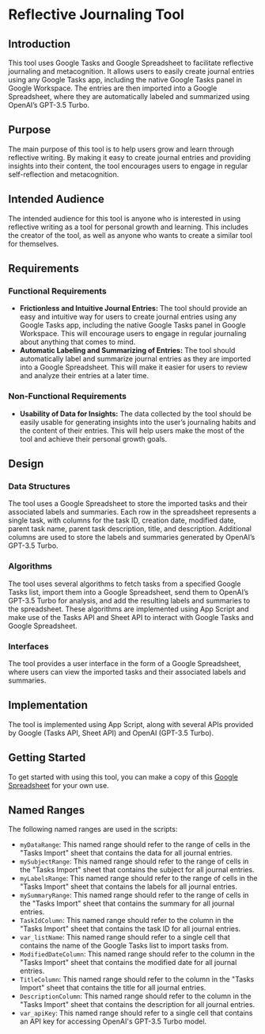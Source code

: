 # Reflective Journaling Tool

## Introduction

This tool uses Google Tasks and Google Spreadsheet to facilitate reflective journaling and metacognition. It allows users to easily create journal entries using any Google Tasks app, including the native Google Tasks panel in Google Workspace. The entries are then imported into a Google Spreadsheet, where they are automatically labeled and summarized using OpenAI’s GPT-3.5 Turbo.

## Purpose

The main purpose of this tool is to help users grow and learn through reflective writing. By making it easy to create journal entries and providing insights into their content, the tool encourages users to engage in regular self-reflection and metacognition.

## Intended Audience

The intended audience for this tool is anyone who is interested in using reflective writing as a tool for personal growth and learning. This includes the creator of the tool, as well as anyone who wants to create a similar tool for themselves.

## Requirements

### Functional Requirements

- **Frictionless and Intuitive Journal Entries:** The tool should provide an easy and intuitive way for users to create journal entries using any Google Tasks app, including the native Google Tasks panel in Google Workspace. This will encourage users to engage in regular journaling about anything that comes to mind.
- **Automatic Labeling and Summarizing of Entries:** The tool should automatically label and summarize journal entries as they are imported into a Google Spreadsheet. This will make it easier for users to review and analyze their entries at a later time.

### Non-Functional Requirements

- **Usability of Data for Insights:** The data collected by the tool should be easily usable for generating insights into the user’s journaling habits and the content of their entries. This will help users make the most of the tool and achieve their personal growth goals.

## Design

### Data Structures

The tool uses a Google Spreadsheet to store the imported tasks and their associated labels and summaries. Each row in the spreadsheet represents a single task, with columns for the task ID, creation date, modified date, parent task name, parent task description, title, and description. Additional columns are used to store the labels and summaries generated by OpenAI’s GPT-3.5 Turbo.

### Algorithms

The tool uses several algorithms to fetch tasks from a specified Google Tasks list, import them into a Google Spreadsheet, send them to OpenAI’s GPT-3.5 Turbo for analysis, and add the resulting labels and summaries to the spreadsheet. These algorithms are implemented using App Script and make use of the Tasks API and Sheet API to interact with Google Tasks and Google Spreadsheet.

### Interfaces

The tool provides a user interface in the form of a Google Spreadsheet, where users can view the imported tasks and their associated labels and summaries.

## Implementation

The tool is implemented using App Script, along with several APIs provided by Google (Tasks API, Sheet API) and OpenAI (GPT-3.5 Turbo).

## Getting Started

To get started with using this tool, you can make a copy of this [Google Spreadsheet](https://docs.google.com/spreadsheets/d/17E_Q152dVUw7MTGq_MCB-hyDpCzgmYTjjvaaBOIuG0c/edit?usp=sharing) for your own use.

## Named Ranges

The following named ranges are used in the scripts:

- `myDataRange`: This named range should refer to the range of cells in the "Tasks Import" sheet that contains the data for all journal entries.
- `mySubjectRange`: This named range should refer to the range of cells in the "Tasks Import" sheet that contains the subject for all journal entries.
- `myLabelsRange`: This named range should refer to the range of cells in the "Tasks Import" sheet that contains the labels for all journal entries.
- `mySummaryRange`: This named range should refer to the range of cells in the "Tasks Import" sheet that contains the summary for all journal entries.
- `TaskIdColumn`: This named range should refer to the column in the "Tasks Import" sheet that contains the task ID for all journal entries.
- `var_listName`: This named range should refer to a single cell that contains the name of the Google Tasks list to import tasks from.
- `ModifiedDateColumn`: This named range should refer to the column in the "Tasks Import" sheet that contains the modified date for all journal entries.
- `TitleColumn`: This named range should refer to the column in the "Tasks Import" sheet that contains the title for all journal entries.
- `DescriptionColumn`: This named range should refer to the column in the "Tasks Import" sheet that contains the description for all journal entries.
- `var_apiKey`: This named range should refer to a single cell that contains an API key for accessing OpenAI's GPT-3.5 Turbo model.
